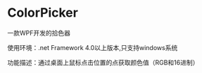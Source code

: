 # ColorPicker
一款WPF开发的拾色器

使用环境：.net Framework 4.0以上版本,只支持windows系统

功能描述：通过桌面上鼠标点击位置的点获取颜色值（RGB和16进制）